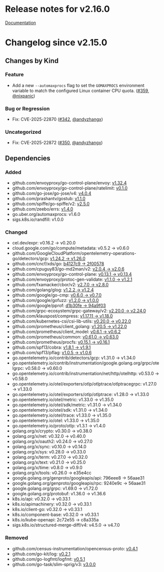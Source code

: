# Release notes for v2.16.0

[Documentation](https://kubernetes-csi.github.io/docs/)

# Changelog since v2.15.0

## Changes by Kind

### Feature

- Add a new `--automaxprocs` flag to set the `GOMAXPROCS` environment variable to match the configured Linux container CPU quota. ([#359](https://github.com/kubernetes-csi/livenessprobe/pull/359), [@nixpanic](https://github.com/nixpanic))

### Bug or Regression

- Fix: CVE-2025-22870 ([#342](https://github.com/kubernetes-csi/livenessprobe/pull/342), [@andyzhangx](https://github.com/andyzhangx))

### Uncategorized

- Fix: CVE-2025-22872 ([#350](https://github.com/kubernetes-csi/livenessprobe/pull/350), [@andyzhangx](https://github.com/andyzhangx))

## Dependencies

### Added
- github.com/envoyproxy/go-control-plane/envoy: [v1.32.4](https://github.com/envoyproxy/go-control-plane/tree/envoy/v1.32.4)
- github.com/envoyproxy/go-control-plane/ratelimit: [v0.1.0](https://github.com/envoyproxy/go-control-plane/tree/ratelimit/v0.1.0)
- github.com/go-jose/go-jose/v4: [v4.0.4](https://github.com/go-jose/go-jose/tree/v4.0.4)
- github.com/prashantv/gostub: [v1.1.0](https://github.com/prashantv/gostub/tree/v1.1.0)
- github.com/spiffe/go-spiffe/v2: [v2.5.0](https://github.com/spiffe/go-spiffe/tree/v2.5.0)
- github.com/zeebo/errs: [v1.4.0](https://github.com/zeebo/errs/tree/v1.4.0)
- go.uber.org/automaxprocs: v1.6.0
- sigs.k8s.io/randfill: v1.0.0

### Changed
- cel.dev/expr: v0.16.2 → v0.20.0
- cloud.google.com/go/compute/metadata: v0.5.2 → v0.6.0
- github.com/GoogleCloudPlatform/opentelemetry-operations-go/detectors/gcp: [v1.24.2 → v1.26.0](https://github.com/GoogleCloudPlatform/opentelemetry-operations-go/compare/detectors/gcp/v1.24.2...detectors/gcp/v1.26.0)
- github.com/cncf/xds/go: [b4127c9 → 2f00578](https://github.com/cncf/xds/compare/b4127c9...2f00578)
- github.com/cpuguy83/go-md2man/v2: [v2.0.4 → v2.0.6](https://github.com/cpuguy83/go-md2man/compare/v2.0.4...v2.0.6)
- github.com/envoyproxy/go-control-plane: [v0.13.1 → v0.13.4](https://github.com/envoyproxy/go-control-plane/compare/v0.13.1...v0.13.4)
- github.com/envoyproxy/protoc-gen-validate: [v1.1.0 → v1.2.1](https://github.com/envoyproxy/protoc-gen-validate/compare/v1.1.0...v1.2.1)
- github.com/fxamacker/cbor/v2: [v2.7.0 → v2.8.0](https://github.com/fxamacker/cbor/compare/v2.7.0...v2.8.0)
- github.com/golang/glog: [v1.2.2 → v1.2.4](https://github.com/golang/glog/compare/v1.2.2...v1.2.4)
- github.com/google/go-cmp: [v0.6.0 → v0.7.0](https://github.com/google/go-cmp/compare/v0.6.0...v0.7.0)
- github.com/google/gofuzz: [v1.2.0 → v1.0.0](https://github.com/google/gofuzz/compare/v1.2.0...v1.0.0)
- github.com/google/pprof: [d1b30fe → 94a9f03](https://github.com/google/pprof/compare/d1b30fe...94a9f03)
- github.com/grpc-ecosystem/grpc-gateway/v2: [v2.20.0 → v2.24.0](https://github.com/grpc-ecosystem/grpc-gateway/compare/v2.20.0...v2.24.0)
- github.com/klauspost/compress: [v1.17.11 → v1.18.0](https://github.com/klauspost/compress/compare/v1.17.11...v1.18.0)
- github.com/kubernetes-csi/csi-lib-utils: [v0.20.0 → v0.22.0](https://github.com/kubernetes-csi/csi-lib-utils/compare/v0.20.0...v0.22.0)
- github.com/prometheus/client_golang: [v1.20.5 → v1.22.0](https://github.com/prometheus/client_golang/compare/v1.20.5...v1.22.0)
- github.com/prometheus/client_model: [v0.6.1 → v0.6.2](https://github.com/prometheus/client_model/compare/v0.6.1...v0.6.2)
- github.com/prometheus/common: [v0.61.0 → v0.63.0](https://github.com/prometheus/common/compare/v0.61.0...v0.63.0)
- github.com/prometheus/procfs: [v0.15.1 → v0.16.1](https://github.com/prometheus/procfs/compare/v0.15.1...v0.16.1)
- github.com/spf13/cobra: [v1.8.1 → v1.9.1](https://github.com/spf13/cobra/compare/v1.8.1...v1.9.1)
- github.com/spf13/pflag: [v1.0.5 → v1.0.6](https://github.com/spf13/pflag/compare/v1.0.5...v1.0.6)
- go.opentelemetry.io/contrib/detectors/gcp: v1.31.0 → v1.34.0
- go.opentelemetry.io/contrib/instrumentation/google.golang.org/grpc/otelgrpc: v0.58.0 → v0.60.0
- go.opentelemetry.io/contrib/instrumentation/net/http/otelhttp: v0.53.0 → v0.58.0
- go.opentelemetry.io/otel/exporters/otlp/otlptrace/otlptracegrpc: v1.27.0 → v1.33.0
- go.opentelemetry.io/otel/exporters/otlp/otlptrace: v1.28.0 → v1.33.0
- go.opentelemetry.io/otel/metric: v1.33.0 → v1.35.0
- go.opentelemetry.io/otel/sdk/metric: v1.31.0 → v1.34.0
- go.opentelemetry.io/otel/sdk: v1.31.0 → v1.34.0
- go.opentelemetry.io/otel/trace: v1.33.0 → v1.35.0
- go.opentelemetry.io/otel: v1.33.0 → v1.35.0
- go.opentelemetry.io/proto/otlp: v1.3.1 → v1.4.0
- golang.org/x/crypto: v0.30.0 → v0.38.0
- golang.org/x/net: v0.32.0 → v0.40.0
- golang.org/x/oauth2: v0.24.0 → v0.27.0
- golang.org/x/sync: v0.10.0 → v0.14.0
- golang.org/x/sys: v0.28.0 → v0.33.0
- golang.org/x/term: v0.27.0 → v0.32.0
- golang.org/x/text: v0.21.0 → v0.25.0
- golang.org/x/time: v0.8.0 → v0.9.0
- golang.org/x/tools: v0.26.0 → e35e4cc
- google.golang.org/genproto/googleapis/api: 796eee8 → 56aae31
- google.golang.org/genproto/googleapis/rpc: 9240e9c → 56aae31
- google.golang.org/grpc: v1.69.0 → v1.72.0
- google.golang.org/protobuf: v1.36.0 → v1.36.6
- k8s.io/api: v0.32.0 → v0.33.1
- k8s.io/apimachinery: v0.32.0 → v0.33.1
- k8s.io/client-go: v0.32.0 → v0.33.1
- k8s.io/component-base: v0.32.0 → v0.33.1
- k8s.io/kube-openapi: 2c72e55 → c8a335a
- sigs.k8s.io/structured-merge-diff/v4: v4.5.0 → v4.7.0

### Removed
- github.com/census-instrumentation/opencensus-proto: [v0.4.1](https://github.com/census-instrumentation/opencensus-proto/tree/v0.4.1)
- github.com/go-kit/log: [v0.2.1](https://github.com/go-kit/log/tree/v0.2.1)
- github.com/go-logfmt/logfmt: [v0.5.1](https://github.com/go-logfmt/logfmt/tree/v0.5.1)
- github.com/go-task/slim-sprig/v3: [v3.0.0](https://github.com/go-task/slim-sprig/tree/v3.0.0)

